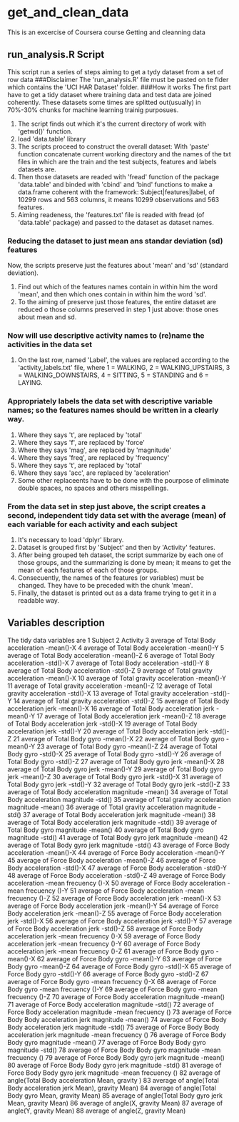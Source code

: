 # get_and_clean_data
This is an excercise of Coursera course Getting and cleanning data
## run_analysis.R Script
This script run a series of steps aiming to get a tydy dataset from a set of row data
###Disclaimer
The 'run_analysis.R' file must be pasted on te flder which contains the 'UCI HAR Dataset' folder.
###How it works
The first part have to get a tidy dataset where training data and test data are joined coherently. These datasets some times are splitted out(usually) in 70%-30% chunks for machine learning trainig purposues.
1. The script finds out which it's the current directory of work with 'getwd()' function.
2. load 'data.table' library
3. The scripts proceed to construct the overall dataset: With 'paste' function concatenate current working directory and the names of the txt files in which are the train and the test subjects, features and labels datasets are.
4. Then those datasets are readed with 'fread' function of the package 'data.table' and binded with 'cbind' and 'bind' functions to make a data.frame coherent with the framework: Subject|features|label, of 10299 rows and 563 columns, it means 10299 observations and 563 features.
5. Aiming readeness, the 'features.txt' file is readed with fread (of 'data.table' package) and passed to the dataset as dataset names.
### Reducing the dataset to just mean ans standar deviation (sd) features
Now, the scripts preserve just the features about 'mean' and 'sd' (standard deviation).
1. Find out which of the features names contain in within him the word 'mean', and then which ones contain in within him the word 'sd'.
2. To the aiming of preserve just those features, the entire dataset are reduced o those columns preserved in step 1 just above: those ones about mean and sd.
### Now will use descriptive activity names to (re)name the activities in the data set
1. On the last row, named 'Label', the values are replaced according to the 'activity_labels.txt' file, where 1 = WALKING, 2 = WALKING_UPSTAIRS, 3 = WALKING_DOWNSTAIRS, 4 = SITTING, 5 = STANDING and 6 = LAYING.
### Appropriately labels the data set with descriptive variable names; so the features names should be written in a clearly way.
1. Where they says 't',  are replaced by 'total'
2. Where they says 'f',  are replaced by 'force'
3. Where they says 'mag',  are replaced by 'magnitude'
4. Where they says 'freq',  are replaced by 'frequency'
5. Where they says 't',  are replaced by 'total'
6. Where they says 'acc',  are replaced by 'aceleration'
7. Some other replaceents have to be done with the pourpose of eliminate double spaces, no spaces and others misspellings.
### From the data set in step just above, the script creates a second, independent tidy data set with the average (mean) of each variable for each activity and each subject
1. It's necessary to load 'dplyr' library.
2. Dataset is grouped first by 'Subject' and then by 'Activity' features.
3. After being grouped teh dataset, the script summarize by each one of those groups, and the summarizing is done by mean; it means to get the mean of each features of each of those groups.
4. Consecuently, the names of the features (or variables) must be changed. They have to be preceded with the chunk 'mean'.
5. Finally, the dataset is printed out as a data frame trying to get it in a readable way.
## Variables description
The tidy data variables are 
1 Subject
2 Activity
3 average of Total Body acceleration -mean()-X
4 average of Total Body acceleration -mean()-Y
5 average of Total Body acceleration -mean()-Z
6 average of Total Body acceleration -std()-X
7 average of Total Body acceleration -std()-Y
8 average of Total Body acceleration -std()-Z
9 average of Total gravity acceleration -mean()-X
10 average of Total gravity acceleration -mean()-Y
11 average of Total gravity acceleration -mean()-Z
12 average of Total gravity acceleration -std()-X
13 average of Total gravity acceleration -std()-Y
14 average of Total gravity acceleration -std()-Z
15 average of Total Body acceleration jerk -mean()-X
16 average of Total Body acceleration jerk -mean()-Y
17 average of Total Body acceleration jerk -mean()-Z
18 average of Total Body acceleration jerk -std()-X
19 average of Total Body acceleration jerk -std()-Y
20 average of Total Body acceleration jerk -std()-Z
21 average of Total Body gyro -mean()-X
22 average of Total Body gyro -mean()-Y
23 average of Total Body gyro -mean()-Z
24 average of Total Body gyro -std()-X
25 average of Total Body gyro -std()-Y
26 average of Total Body gyro -std()-Z
27 average of Total Body gyro jerk -mean()-X
28 average of Total Body gyro jerk -mean()-Y
29 average of Total Body gyro jerk -mean()-Z
30 average of Total Body gyro jerk -std()-X
31 average of Total Body gyro jerk -std()-Y
32 average of Total Body gyro jerk -std()-Z
33 average of Total Body acceleration magnitude -mean()
34 average of Total Body acceleration magnitude -std()
35 average of Total gravity acceleration magnitude -mean()
36 average of Total gravity acceleration magnitude -std()
37 average of Total Body acceleration jerk magnitude -mean()
38 average of Total Body acceleration jerk magnitude -std()
39 average of Total Body gyro magnitude -mean()
40 average of Total Body gyro magnitude -std()
41 average of Total Body gyro jerk magnitude -mean()
42 average of Total Body gyro jerk magnitude -std()
43 average of Force Body acceleration -mean()-X
44 average of Force Body acceleration -mean()-Y
45 average of Force Body acceleration -mean()-Z
46 average of Force Body acceleration -std()-X
47 average of Force Body acceleration -std()-Y
48 average of Force Body acceleration -std()-Z
49 average of Force Body acceleration -mean frecuency ()-X
50 average of Force Body acceleration -mean frecuency ()-Y
51 average of Force Body acceleration -mean frecuency ()-Z
52 average of Force Body acceleration jerk -mean()-X
53 average of Force Body acceleration jerk -mean()-Y
54 average of Force Body acceleration jerk -mean()-Z
55 average of Force Body acceleration jerk -std()-X
56 average of Force Body acceleration jerk -std()-Y
57 average of Force Body acceleration jerk -std()-Z
58 average of Force Body acceleration jerk -mean frecuency ()-X
59 average of Force Body acceleration jerk -mean frecuency ()-Y
60 average of Force Body acceleration jerk -mean frecuency ()-Z
61 average of Force Body gyro -mean()-X
62 average of Force Body gyro -mean()-Y
63 average of Force Body gyro -mean()-Z
64 average of Force Body gyro -std()-X
65 average of Force Body gyro -std()-Y
66 average of Force Body gyro -std()-Z
67 average of Force Body gyro -mean frecuency ()-X
68 average of Force Body gyro -mean frecuency ()-Y
69 average of Force Body gyro -mean frecuency ()-Z
70 average of Force Body acceleration magnitude -mean()
71 average of Force Body acceleration magnitude -std()
72 average of Force Body acceleration magnitude -mean frecuency ()
73 average of Force Body Body acceleration jerk magnitude -mean()
74 average of Force Body Body acceleration jerk magnitude -std()
75 average of Force Body Body acceleration jerk magnitude -mean frecuency ()
76 average of Force Body Body gyro magnitude -mean()
77 average of Force Body Body gyro magnitude -std()
78 average of Force Body Body gyro magnitude -mean frecuency ()
79 average of Force Body Body gyro jerk magnitude -mean()
80 average of Force Body Body gyro jerk magnitude -std()
81 average of Force Body Body gyro jerk magnitude -mean frecuency ()
82 average of angle(Total Body acceleration Mean, gravity )
83 average of angle(Total Body acceleration jerk Mean), gravity Mean)
84 average of angle(Total Body gyro Mean, gravity Mean)
85 average of angle(Total Body gyro jerk Mean, gravity Mean)
86 average of angle(X, gravity Mean)
87 average of angle(Y, gravity Mean)
88 average of angle(Z, gravity Mean)


